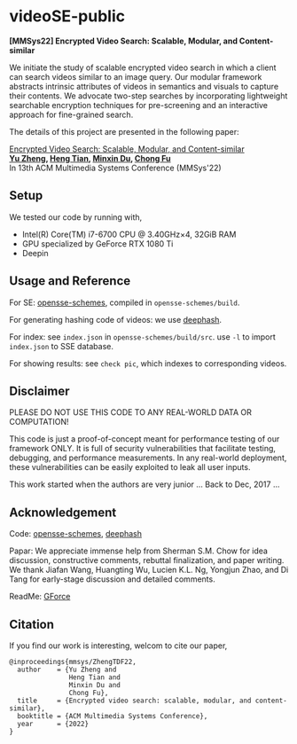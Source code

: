 # videoSE-public
**[MMSys22] Encrypted Video Search: Scalable, Modular, and Content-similar**
 
We initiate the study of scalable encrypted video search in which a client can search videos similar to an image query. Our modular framework abstracts intrinsic attributes of videos in semantics and visuals to capture their contents. We advocate two-step searches by incorporating lightweight searchable encryption techniques for pre-screening and an interactive approach for fine-grained search.

The details of this project are presented in the following paper:

[Encrypted Video Search: Scalable, Modular, and Content-similar](https://dl.acm.org/doi/pdf/10.1145/3524273.3528190) <br>
**[Yu Zheng](https://github.com/yuzhengcuhk), [Heng Tian](https://github.com/tanhunggg), [Minxin Du](https://duminxin.github.io), [Chong Fu](https://scholar.google.com/citations?user=xq76xEMAAAAJ&hl=zh-CN)** <br>
In 13th ACM Multimedia Systems Conference (MMSys'22)

## Setup
We tested our code by running with,
- Intel(R) Core(TM) i7-6700 CPU @ 3.40GHz×4, 32GiB RAM
- GPU specialized by GeForce RTX 1080 Ti
- Deepin

## Usage and Reference
For SE: [opensse-schemes](https://github.com/OpenSSE/opensse-schemes), compiled in `opensse-schemes/build`.

For generating hashing code of videos: we use [deephash](https://github.com/yuanli2333/Hadamard-Matrix-for-hashing).

For index: see `index.json` in `opensse-schemes/build/src`. use `-l` to import `index.json` to SSE database.

For showing results: see `check pic`, which indexes to corresponding videos.

## Disclaimer
PLEASE DO NOT USE THIS CODE TO ANY REAL-WORLD DATA OR COMPUTATION!

This code is just a proof-of-concept meant for performance testing of our framework ONLY. It is full of security vulnerabilities that facilitate testing, debugging, and performance measurements. In any real-world deployment, these vulnerabilities can be easily exploited to leak all user inputs.

This work started when the authors are very junior ... Back to Dec, 2017 ...

## Acknowledgement
Code: [opensse-schemes](https://github.com/OpenSSE/opensse-schemes), [deephash](https://github.com/yuanli2333/Hadamard-Matrix-for-hashing)

Papar: We appreciate immense help from Sherman S.M. Chow for idea discussion, constructive comments, rebuttal finalization, and paper writing. We thank Jiafan Wang, Huangting Wu, Lucien K.L. Ng, Yongjun Zhao, and Di Tang for early-stage discussion and detailed comments.

ReadMe: [GForce](https://github.com/Lucieno/gforce-public)

## Citation
If you find our work is interesting, welcom to cite our paper,
```
@inproceedings{mmsys/ZhengTDF22,
  author    = {Yu Zheng and
               Heng Tian and
               Minxin Du and
               Chong Fu},
  title     = {Encrypted video search: scalable, modular, and content-similar},
  booktitle = {ACM Multimedia Systems Conference},
  year      = {2022}
}
```



